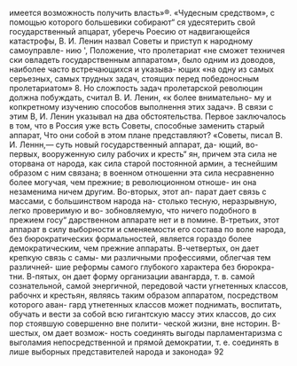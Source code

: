 имеется возможность получить  власть»®. «Чудесным
средством», с помощью которого большевики собирают“
ся удесятерить свой государственный апцарат, уберечь
Роесию от надвигающейся катастрофы, В. И. Ленин
назвал Советы и приступ к народному самоуправле-
нию ', Положение, что пролетариат «не сможет техничея
ски овладеть государственным аппаратом», было одним
из доводов, наиболее часто встречающихся и указыва-
ющих «на одну из самых серьезных, самых трудных
задач, стоящих перед победоносным пролетариатом» 8.
Но сложпость задач пролетарской революцин должна
побуждать, считал В. И. Ленин, «к более внимательно-
му и копкретному изучению способов выполнення этих
задач». В связи с этим В, И. Ленин указывал на два
обстоятельства.
Первое заключалось в том, что в Россия уже всть
Советы, способные заменить старый аппарат, Что они
собой в этом плане представляют? «Советы, писал
В. И. Леннн,— суть новый государственный аппарат, да-
ющий, во-первых, вооруженную силу рабочих и кресть“
ян, причем эта сила не оторвана от народа, как сила
старой постоянной армин, а теснейшим образом с ним
связана; в военном отношенни эта сила несравненно
более могучая, чем прежние; в революционном отноше-
ин она незаменима ничем другим. Во-вторых, этот ап-
парат дает связь с массами, с большинством народа на-
столько тесную, неразрывную, легко проверимую и во-
зобновляемую, что ничего подобного в прежием госу“
дарственном аппарате нет и в помине. В-третьих, этот
аппарат в силу выборности и сменяемости его состава
по воле народа, без бюрократических формальностей,
является гораздо более демократическим, чем прежние
аппараты. В-четвертых, он дает крепкую связь с самы-
ми различными профессиями, облегчая тем различней-
шие реформы самого глубокого характера без бюрокра-
тни. В-пятых, он дает форму организации авангарда,
т. в. самой сознательной, самой энергичной, передовой
части угнетенных классов, рабочнх и крестьян, являясь
таким образом аппаратом, посредством которого аван-
гард утнетенных классов может поднимать, воспитать,
обучать и вести за собой всю гигантскую массу этих
классов, до сих пор стоявшую совершенно вне полити-
ческой жизни, вне нсторин. В-шестых, ом дает возмож-
ность соединять выгоды парламентаризма с выголамия
непосредственной и прямой демократии, т. е. соединять
в лише выборных представителей народа и законода»
92
